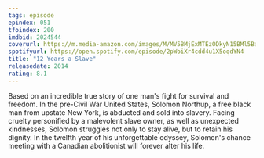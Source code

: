 ```yaml
---
tags: episode
epindex: 051
tfoindex: 200
imdbid: 2024544
coverurl: https://m.media-amazon.com/images/M/MV5BMjExMTEzODkyN15BMl5BanBnXkFtZTcwNTU4NTc4OQ@@._V1_SY300_CR0,0,202,300_.jpg
spotifyurl: https://open.spotify.com/episode/2pWoiXr4cdd4u1X5oqdYN4
title: "12 Years a Slave"
releasedate: 2014
rating: 8.1
---
```


Based on an incredible true story of one man's fight for survival and freedom. In the pre-Civil War United States, Solomon Northup, a free black man from upstate New York, is abducted and sold into slavery. Facing cruelty personified by a malevolent slave owner, as well as unexpected kindnesses, Solomon struggles not only to stay alive, but to retain his dignity. In the twelfth year of his unforgettable odyssey, Solomon's chance meeting with a Canadian abolitionist will forever alter his life.